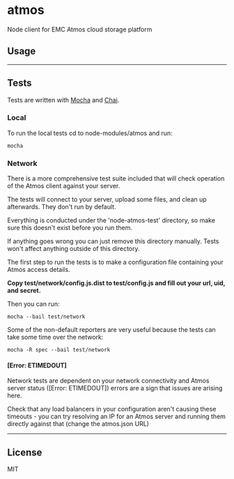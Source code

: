 # atmos


Node client for EMC Atmos cloud storage platform

## Usage

---

## Tests

Tests are written with [Mocha](http://visionmedia.github.io/mocha) and [Chai](http://chaijs.com/).

### Local

To run the local tests cd to node-modules/atmos and run:

    mocha

### Network

There is a more comprehensive test suite included that will check operation of the Atmos client against your server.

The tests will connect to your server, upload some files, and clean up afterwards. They don't run by default.

Everything is conducted under the 'node-atmos-test' directory, so make sure this doesn't exist before you run them. 

If anything goes wrong you can just remove this directory manually. Tests won't affect anything outside of this directory.

The first step to run the tests is to make a configuration file containing your Atmos access details.

__Copy test/network/config.js.dist to test/config.js and fill out your url, uid, and secret.__

Then you can run:

    mocha --bail test/network

Some of the non-default reporters are very useful because the tests can take some time over the network:

    mocha -R spec --bail test/network

#### [Error: ETIMEDOUT]

Network tests are dependent on your network connectivity and Atmos server status ([Error: ETIMEDOUT]) errors are a sign that issues are arising here.

Check that any load balancers in your configuration aren't causing these timeouts - you can try resolving an IP for an Atmos server and running them directly against that (change the atmos.json URL)

---

## License

MIT